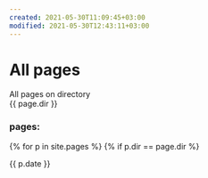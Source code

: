 ```yaml
---
created: 2021-05-30T11:09:45+03:00
modified: 2021-05-30T12:43:11+03:00
---
```


# All pages

All pages on directory  
{{ page.dir }}


### pages:
<div>
{% for p in site.pages %}
  {% if p.dir == page.dir %}
<p>{{ p.date }} <a href="{{ p.url }}>{{ p.title }}</p>
  All{% endif %}
{% endfor %}
</div>
